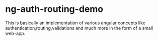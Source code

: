 # ng-auth-routing-demo
This is basically an implementation of various angular concepts like authentication,routing,validations and much more in the form of a small web-app.
